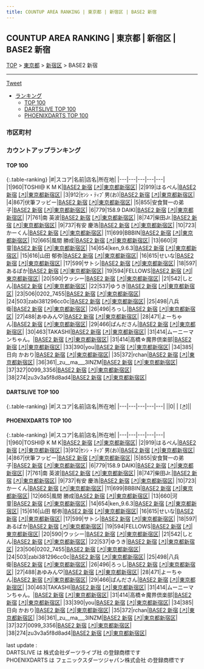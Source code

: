 ```yaml
---
title: COUNTUP AREA RANKING | 東京都 | 新宿区 | BASE2 新宿
---
```

## COUNTUP AREA RANKING | 東京都 | 新宿区 | BASE2 新宿

[TOP](/darts/rank/) > [東京都](/darts/rank/東京都/) > [新宿区](/darts/rank/東京都/新宿区/) > BASE2 新宿

___

<a href="https://twitter.com/share?ref_src=twsrc%5Etfw" data-text="COUNTUP AREA RANKING | 東京都新宿区BASE2 新宿" class="twitter-share-button" data-hashtags="DARTSLIVE,PHOENIXDARTS,darts,ダーツ" data-show-count="false">Tweet</a>

* [ランキング](#カウントアップランキング)
    * [TOP 100](#top-100)
    * [DARTSLIVE TOP 100](#dartslive-top-100)
    * [PHOENIXDARTS TOP 100](#phoenixdarts-top-100)

### 市区町村

<ul>

</ul>

### カウントアップランキング

#### TOP 100



{:.table-ranking}
|#|スコア|名前|店名|所在地|
|---|---|---|---|---|
|1|960|<span class="rank-name-pd">TOSHI@ K M K</span>|<a href="/darts/rank/shops/92488.html">BASE2 新宿</a> <a href="https://vs.phoenixdarts.com/jp/shop/shopDetailInfo/s_92488?s_seq=92488">[↗]</a>|<a href="/darts/rank/東京都/新宿区">東京都新宿区</a>|
|2|919|<span class="rank-name-pd">はるぺん</span>|<a href="/darts/rank/shops/92488.html">BASE2 新宿</a> <a href="https://vs.phoenixdarts.com/jp/shop/shopDetailInfo/s_92488?s_seq=92488">[↗]</a>|<a href="/darts/rank/東京都/新宿区">東京都新宿区</a>|
|3|912|<span class="rank-name-pd">ｾﾝｼ・ﾃｨﾌﾞ男(お)</span>|<a href="/darts/rank/shops/92488.html">BASE2 新宿</a> <a href="https://vs.phoenixdarts.com/jp/shop/shopDetailInfo/s_92488?s_seq=92488">[↗]</a>|<a href="/darts/rank/東京都/新宿区">東京都新宿区</a>|
|4|867|<span class="rank-name-pd">伏筆フッビー</span>|<a href="/darts/rank/shops/92488.html">BASE2 新宿</a> <a href="https://vs.phoenixdarts.com/jp/shop/shopDetailInfo/s_92488?s_seq=92488">[↗]</a>|<a href="/darts/rank/東京都/新宿区">東京都新宿区</a>|
|5|855|<span class="rank-name-pd">安食賢一の弟子</span>|<a href="/darts/rank/shops/92488.html">BASE2 新宿</a> <a href="https://vs.phoenixdarts.com/jp/shop/shopDetailInfo/s_92488?s_seq=92488">[↗]</a>|<a href="/darts/rank/東京都/新宿区">東京都新宿区</a>|
|6|779|<span class="rank-name-pd">158.9 DAIKI</span>|<a href="/darts/rank/shops/92488.html">BASE2 新宿</a> <a href="https://vs.phoenixdarts.com/jp/shop/shopDetailInfo/s_92488?s_seq=92488">[↗]</a>|<a href="/darts/rank/東京都/新宿区">東京都新宿区</a>|
|7|761|<span class="rank-name-pd"><span class="pro-icon-pd"></span>南 英波</span>|<a href="/darts/rank/shops/92488.html">BASE2 新宿</a> <a href="https://vs.phoenixdarts.com/jp/shop/shopDetailInfo/s_92488?s_seq=92488">[↗]</a>|<a href="/darts/rank/東京都/新宿区">東京都新宿区</a>|
|8|747|<span class="rank-name-pd">柴田Jr.</span>|<a href="/darts/rank/shops/92488.html">BASE2 新宿</a> <a href="https://vs.phoenixdarts.com/jp/shop/shopDetailInfo/s_92488?s_seq=92488">[↗]</a>|<a href="/darts/rank/東京都/新宿区">東京都新宿区</a>|
|9|737|<span class="rank-name-pd"><span class="pro-icon-pd"></span>有安 慶浩</span>|<a href="/darts/rank/shops/92488.html">BASE2 新宿</a> <a href="https://vs.phoenixdarts.com/jp/shop/shopDetailInfo/s_92488?s_seq=92488">[↗]</a>|<a href="/darts/rank/東京都/新宿区">東京都新宿区</a>|
|10|723|<span class="rank-name-pd">かーくん</span>|<a href="/darts/rank/shops/92488.html">BASE2 新宿</a> <a href="https://vs.phoenixdarts.com/jp/shop/shopDetailInfo/s_92488?s_seq=92488">[↗]</a>|<a href="/darts/rank/東京都/新宿区">東京都新宿区</a>|
|11|699|<span class="rank-name-pd">BBBIN</span>|<a href="/darts/rank/shops/92488.html">BASE2 新宿</a> <a href="https://vs.phoenixdarts.com/jp/shop/shopDetailInfo/s_92488?s_seq=92488">[↗]</a>|<a href="/darts/rank/東京都/新宿区">東京都新宿区</a>|
|12|665|<span class="rank-name-pd"><span class="pro-icon-pd"></span>風間 勝成</span>|<a href="/darts/rank/shops/92488.html">BASE2 新宿</a> <a href="https://vs.phoenixdarts.com/jp/shop/shopDetailInfo/s_92488?s_seq=92488">[↗]</a>|<a href="/darts/rank/東京都/新宿区">東京都新宿区</a>|
|13|660|<span class="rank-name-pd">河童</span>|<a href="/darts/rank/shops/92488.html">BASE2 新宿</a> <a href="https://vs.phoenixdarts.com/jp/shop/shopDetailInfo/s_92488?s_seq=92488">[↗]</a>|<a href="/darts/rank/東京都/新宿区">東京都新宿区</a>|
|14|654|<span class="rank-name-pd">ken_9.6.3</span>|<a href="/darts/rank/shops/92488.html">BASE2 新宿</a> <a href="https://vs.phoenixdarts.com/jp/shop/shopDetailInfo/s_92488?s_seq=92488">[↗]</a>|<a href="/darts/rank/東京都/新宿区">東京都新宿区</a>|
|15|616|<span class="rank-name-pd">山田 郁弥</span>|<a href="/darts/rank/shops/92488.html">BASE2 新宿</a> <a href="https://vs.phoenixdarts.com/jp/shop/shopDetailInfo/s_92488?s_seq=92488">[↗]</a>|<a href="/darts/rank/東京都/新宿区">東京都新宿区</a>|
|16|615|<span class="rank-name-pd">せいな</span>|<a href="/darts/rank/shops/92488.html">BASE2 新宿</a> <a href="https://vs.phoenixdarts.com/jp/shop/shopDetailInfo/s_92488?s_seq=92488">[↗]</a>|<a href="/darts/rank/東京都/新宿区">東京都新宿区</a>|
|17|599|<span class="rank-name-pd">サトシ</span>|<a href="/darts/rank/shops/92488.html">BASE2 新宿</a> <a href="https://vs.phoenixdarts.com/jp/shop/shopDetailInfo/s_92488?s_seq=92488">[↗]</a>|<a href="/darts/rank/東京都/新宿区">東京都新宿区</a>|
|18|597|<span class="rank-name-pd">あるぱか</span>|<a href="/darts/rank/shops/92488.html">BASE2 新宿</a> <a href="https://vs.phoenixdarts.com/jp/shop/shopDetailInfo/s_92488?s_seq=92488">[↗]</a>|<a href="/darts/rank/東京都/新宿区">東京都新宿区</a>|
|19|594|<span class="rank-name-pd">FELLOWS</span>|<a href="/darts/rank/shops/92488.html">BASE2 新宿</a> <a href="https://vs.phoenixdarts.com/jp/shop/shopDetailInfo/s_92488?s_seq=92488">[↗]</a>|<a href="/darts/rank/東京都/新宿区">東京都新宿区</a>|
|20|590|<span class="rank-name-pd">ウッシー</span>|<a href="/darts/rank/shops/92488.html">BASE2 新宿</a> <a href="https://vs.phoenixdarts.com/jp/shop/shopDetailInfo/s_92488?s_seq=92488">[↗]</a>|<a href="/darts/rank/東京都/新宿区">東京都新宿区</a>|
|21|542|<span class="rank-name-pd">しとん</span>|<a href="/darts/rank/shops/92488.html">BASE2 新宿</a> <a href="https://vs.phoenixdarts.com/jp/shop/shopDetailInfo/s_92488?s_seq=92488">[↗]</a>|<a href="/darts/rank/東京都/新宿区">東京都新宿区</a>|
|22|537|<span class="rank-name-pd">ゆうき</span>|<a href="/darts/rank/shops/92488.html">BASE2 新宿</a> <a href="https://vs.phoenixdarts.com/jp/shop/shopDetailInfo/s_92488?s_seq=92488">[↗]</a>|<a href="/darts/rank/東京都/新宿区">東京都新宿区</a>|
|23|506|<span class="rank-name-pd">0202_7455</span>|<a href="/darts/rank/shops/92488.html">BASE2 新宿</a> <a href="https://vs.phoenixdarts.com/jp/shop/shopDetailInfo/s_92488?s_seq=92488">[↗]</a>|<a href="/darts/rank/東京都/新宿区">東京都新宿区</a>|
|24|503|<span class="rank-name-pd">zabi381296cc0c</span>|<a href="/darts/rank/shops/92488.html">BASE2 新宿</a> <a href="https://vs.phoenixdarts.com/jp/shop/shopDetailInfo/s_92488?s_seq=92488">[↗]</a>|<a href="/darts/rank/東京都/新宿区">東京都新宿区</a>|
|25|498|<span class="rank-name-pd">八兵衛</span>|<a href="/darts/rank/shops/92488.html">BASE2 新宿</a> <a href="https://vs.phoenixdarts.com/jp/shop/shopDetailInfo/s_92488?s_seq=92488">[↗]</a>|<a href="/darts/rank/東京都/新宿区">東京都新宿区</a>|
|26|496|<span class="rank-name-pd">ろっし</span>|<a href="/darts/rank/shops/92488.html">BASE2 新宿</a> <a href="https://vs.phoenixdarts.com/jp/shop/shopDetailInfo/s_92488?s_seq=92488">[↗]</a>|<a href="/darts/rank/東京都/新宿区">東京都新宿区</a>|
|27|488|<span class="rank-name-pd">あゆみん♡</span>|<a href="/darts/rank/shops/92488.html">BASE2 新宿</a> <a href="https://vs.phoenixdarts.com/jp/shop/shopDetailInfo/s_92488?s_seq=92488">[↗]</a>|<a href="/darts/rank/東京都/新宿区">東京都新宿区</a>|
|28|471|<span class="rank-name-pd">よーちゃん</span>|<a href="/darts/rank/shops/92488.html">BASE2 新宿</a> <a href="https://vs.phoenixdarts.com/jp/shop/shopDetailInfo/s_92488?s_seq=92488">[↗]</a>|<a href="/darts/rank/東京都/新宿区">東京都新宿区</a>|
|29|466|<span class="rank-name-pd">ぱんださん</span>|<a href="/darts/rank/shops/92488.html">BASE2 新宿</a> <a href="https://vs.phoenixdarts.com/jp/shop/shopDetailInfo/s_92488?s_seq=92488">[↗]</a>|<a href="/darts/rank/東京都/新宿区">東京都新宿区</a>|
|30|463|<span class="rank-name-pd">TAKASHI</span>|<a href="/darts/rank/shops/92488.html">BASE2 新宿</a> <a href="https://vs.phoenixdarts.com/jp/shop/shopDetailInfo/s_92488?s_seq=92488">[↗]</a>|<a href="/darts/rank/東京都/新宿区">東京都新宿区</a>|
|31|414|<span class="rank-name-pd">ムーニーマンちゃん。</span>|<a href="/darts/rank/shops/92488.html">BASE2 新宿</a> <a href="https://vs.phoenixdarts.com/jp/shop/shopDetailInfo/s_92488?s_seq=92488">[↗]</a>|<a href="/darts/rank/東京都/新宿区">東京都新宿区</a>|
|31|414|<span class="rank-name-pd">高橋☆魔界倶楽部</span>|<a href="/darts/rank/shops/92488.html">BASE2 新宿</a> <a href="https://vs.phoenixdarts.com/jp/shop/shopDetailInfo/s_92488?s_seq=92488">[↗]</a>|<a href="/darts/rank/東京都/新宿区">東京都新宿区</a>|
|33|390|<span class="rank-name-pd">you</span>|<a href="/darts/rank/shops/92488.html">BASE2 新宿</a> <a href="https://vs.phoenixdarts.com/jp/shop/shopDetailInfo/s_92488?s_seq=92488">[↗]</a>|<a href="/darts/rank/東京都/新宿区">東京都新宿区</a>|
|34|385|<span class="rank-name-pd">日向 かおり</span>|<a href="/darts/rank/shops/92488.html">BASE2 新宿</a> <a href="https://vs.phoenixdarts.com/jp/shop/shopDetailInfo/s_92488?s_seq=92488">[↗]</a>|<a href="/darts/rank/東京都/新宿区">東京都新宿区</a>|
|35|372|<span class="rank-name-pd">rchan</span>|<a href="/darts/rank/shops/92488.html">BASE2 新宿</a> <a href="https://vs.phoenixdarts.com/jp/shop/shopDetailInfo/s_92488?s_seq=92488">[↗]</a>|<a href="/darts/rank/東京都/新宿区">東京都新宿区</a>|
|36|361|<span class="rank-name-pd">_zu__ma___3INZM</span>|<a href="/darts/rank/shops/92488.html">BASE2 新宿</a> <a href="https://vs.phoenixdarts.com/jp/shop/shopDetailInfo/s_92488?s_seq=92488">[↗]</a>|<a href="/darts/rank/東京都/新宿区">東京都新宿区</a>|
|37|327|<span class="rank-name-pd">0099_3356</span>|<a href="/darts/rank/shops/92488.html">BASE2 新宿</a> <a href="https://vs.phoenixdarts.com/jp/shop/shopDetailInfo/s_92488?s_seq=92488">[↗]</a>|<a href="/darts/rank/東京都/新宿区">東京都新宿区</a>|
|38|274|<span class="rank-name-pd">zu3v3a5f8d8ad4</span>|<a href="/darts/rank/shops/92488.html">BASE2 新宿</a> <a href="https://vs.phoenixdarts.com/jp/shop/shopDetailInfo/s_92488?s_seq=92488">[↗]</a>|<a href="/darts/rank/東京都/新宿区">東京都新宿区</a>|


#### DARTSLIVE TOP 100



{:.table-ranking}
|#|スコア|名前|店名|所在地|
|---|---|---|---|---|
||0|<span class="rank-name-dl"> </span>|<a href="/darts/rank/shops/.html"></a> <a href="">[↗]</a>|<a href="/darts/rank//"></a>|


#### PHOENIXDARTS TOP 100



{:.table-ranking}
|#|スコア|名前|店名|所在地|
|---|---|---|---|---|
|1|960|<span class="rank-name-pd">TOSHI@ K M K</span>|<a href="/darts/rank/shops/92488.html">BASE2 新宿</a> <a href="https://vs.phoenixdarts.com/jp/shop/shopDetailInfo/s_92488?s_seq=92488">[↗]</a>|<a href="/darts/rank/東京都/新宿区">東京都新宿区</a>|
|2|919|<span class="rank-name-pd">はるぺん</span>|<a href="/darts/rank/shops/92488.html">BASE2 新宿</a> <a href="https://vs.phoenixdarts.com/jp/shop/shopDetailInfo/s_92488?s_seq=92488">[↗]</a>|<a href="/darts/rank/東京都/新宿区">東京都新宿区</a>|
|3|912|<span class="rank-name-pd">ｾﾝｼ・ﾃｨﾌﾞ男(お)</span>|<a href="/darts/rank/shops/92488.html">BASE2 新宿</a> <a href="https://vs.phoenixdarts.com/jp/shop/shopDetailInfo/s_92488?s_seq=92488">[↗]</a>|<a href="/darts/rank/東京都/新宿区">東京都新宿区</a>|
|4|867|<span class="rank-name-pd">伏筆フッビー</span>|<a href="/darts/rank/shops/92488.html">BASE2 新宿</a> <a href="https://vs.phoenixdarts.com/jp/shop/shopDetailInfo/s_92488?s_seq=92488">[↗]</a>|<a href="/darts/rank/東京都/新宿区">東京都新宿区</a>|
|5|855|<span class="rank-name-pd">安食賢一の弟子</span>|<a href="/darts/rank/shops/92488.html">BASE2 新宿</a> <a href="https://vs.phoenixdarts.com/jp/shop/shopDetailInfo/s_92488?s_seq=92488">[↗]</a>|<a href="/darts/rank/東京都/新宿区">東京都新宿区</a>|
|6|779|<span class="rank-name-pd">158.9 DAIKI</span>|<a href="/darts/rank/shops/92488.html">BASE2 新宿</a> <a href="https://vs.phoenixdarts.com/jp/shop/shopDetailInfo/s_92488?s_seq=92488">[↗]</a>|<a href="/darts/rank/東京都/新宿区">東京都新宿区</a>|
|7|761|<span class="rank-name-pd"><span class="pro-icon-pd"></span>南 英波</span>|<a href="/darts/rank/shops/92488.html">BASE2 新宿</a> <a href="https://vs.phoenixdarts.com/jp/shop/shopDetailInfo/s_92488?s_seq=92488">[↗]</a>|<a href="/darts/rank/東京都/新宿区">東京都新宿区</a>|
|8|747|<span class="rank-name-pd">柴田Jr.</span>|<a href="/darts/rank/shops/92488.html">BASE2 新宿</a> <a href="https://vs.phoenixdarts.com/jp/shop/shopDetailInfo/s_92488?s_seq=92488">[↗]</a>|<a href="/darts/rank/東京都/新宿区">東京都新宿区</a>|
|9|737|<span class="rank-name-pd"><span class="pro-icon-pd"></span>有安 慶浩</span>|<a href="/darts/rank/shops/92488.html">BASE2 新宿</a> <a href="https://vs.phoenixdarts.com/jp/shop/shopDetailInfo/s_92488?s_seq=92488">[↗]</a>|<a href="/darts/rank/東京都/新宿区">東京都新宿区</a>|
|10|723|<span class="rank-name-pd">かーくん</span>|<a href="/darts/rank/shops/92488.html">BASE2 新宿</a> <a href="https://vs.phoenixdarts.com/jp/shop/shopDetailInfo/s_92488?s_seq=92488">[↗]</a>|<a href="/darts/rank/東京都/新宿区">東京都新宿区</a>|
|11|699|<span class="rank-name-pd">BBBIN</span>|<a href="/darts/rank/shops/92488.html">BASE2 新宿</a> <a href="https://vs.phoenixdarts.com/jp/shop/shopDetailInfo/s_92488?s_seq=92488">[↗]</a>|<a href="/darts/rank/東京都/新宿区">東京都新宿区</a>|
|12|665|<span class="rank-name-pd"><span class="pro-icon-pd"></span>風間 勝成</span>|<a href="/darts/rank/shops/92488.html">BASE2 新宿</a> <a href="https://vs.phoenixdarts.com/jp/shop/shopDetailInfo/s_92488?s_seq=92488">[↗]</a>|<a href="/darts/rank/東京都/新宿区">東京都新宿区</a>|
|13|660|<span class="rank-name-pd">河童</span>|<a href="/darts/rank/shops/92488.html">BASE2 新宿</a> <a href="https://vs.phoenixdarts.com/jp/shop/shopDetailInfo/s_92488?s_seq=92488">[↗]</a>|<a href="/darts/rank/東京都/新宿区">東京都新宿区</a>|
|14|654|<span class="rank-name-pd">ken_9.6.3</span>|<a href="/darts/rank/shops/92488.html">BASE2 新宿</a> <a href="https://vs.phoenixdarts.com/jp/shop/shopDetailInfo/s_92488?s_seq=92488">[↗]</a>|<a href="/darts/rank/東京都/新宿区">東京都新宿区</a>|
|15|616|<span class="rank-name-pd">山田 郁弥</span>|<a href="/darts/rank/shops/92488.html">BASE2 新宿</a> <a href="https://vs.phoenixdarts.com/jp/shop/shopDetailInfo/s_92488?s_seq=92488">[↗]</a>|<a href="/darts/rank/東京都/新宿区">東京都新宿区</a>|
|16|615|<span class="rank-name-pd">せいな</span>|<a href="/darts/rank/shops/92488.html">BASE2 新宿</a> <a href="https://vs.phoenixdarts.com/jp/shop/shopDetailInfo/s_92488?s_seq=92488">[↗]</a>|<a href="/darts/rank/東京都/新宿区">東京都新宿区</a>|
|17|599|<span class="rank-name-pd">サトシ</span>|<a href="/darts/rank/shops/92488.html">BASE2 新宿</a> <a href="https://vs.phoenixdarts.com/jp/shop/shopDetailInfo/s_92488?s_seq=92488">[↗]</a>|<a href="/darts/rank/東京都/新宿区">東京都新宿区</a>|
|18|597|<span class="rank-name-pd">あるぱか</span>|<a href="/darts/rank/shops/92488.html">BASE2 新宿</a> <a href="https://vs.phoenixdarts.com/jp/shop/shopDetailInfo/s_92488?s_seq=92488">[↗]</a>|<a href="/darts/rank/東京都/新宿区">東京都新宿区</a>|
|19|594|<span class="rank-name-pd">FELLOWS</span>|<a href="/darts/rank/shops/92488.html">BASE2 新宿</a> <a href="https://vs.phoenixdarts.com/jp/shop/shopDetailInfo/s_92488?s_seq=92488">[↗]</a>|<a href="/darts/rank/東京都/新宿区">東京都新宿区</a>|
|20|590|<span class="rank-name-pd">ウッシー</span>|<a href="/darts/rank/shops/92488.html">BASE2 新宿</a> <a href="https://vs.phoenixdarts.com/jp/shop/shopDetailInfo/s_92488?s_seq=92488">[↗]</a>|<a href="/darts/rank/東京都/新宿区">東京都新宿区</a>|
|21|542|<span class="rank-name-pd">しとん</span>|<a href="/darts/rank/shops/92488.html">BASE2 新宿</a> <a href="https://vs.phoenixdarts.com/jp/shop/shopDetailInfo/s_92488?s_seq=92488">[↗]</a>|<a href="/darts/rank/東京都/新宿区">東京都新宿区</a>|
|22|537|<span class="rank-name-pd">ゆうき</span>|<a href="/darts/rank/shops/92488.html">BASE2 新宿</a> <a href="https://vs.phoenixdarts.com/jp/shop/shopDetailInfo/s_92488?s_seq=92488">[↗]</a>|<a href="/darts/rank/東京都/新宿区">東京都新宿区</a>|
|23|506|<span class="rank-name-pd">0202_7455</span>|<a href="/darts/rank/shops/92488.html">BASE2 新宿</a> <a href="https://vs.phoenixdarts.com/jp/shop/shopDetailInfo/s_92488?s_seq=92488">[↗]</a>|<a href="/darts/rank/東京都/新宿区">東京都新宿区</a>|
|24|503|<span class="rank-name-pd">zabi381296cc0c</span>|<a href="/darts/rank/shops/92488.html">BASE2 新宿</a> <a href="https://vs.phoenixdarts.com/jp/shop/shopDetailInfo/s_92488?s_seq=92488">[↗]</a>|<a href="/darts/rank/東京都/新宿区">東京都新宿区</a>|
|25|498|<span class="rank-name-pd">八兵衛</span>|<a href="/darts/rank/shops/92488.html">BASE2 新宿</a> <a href="https://vs.phoenixdarts.com/jp/shop/shopDetailInfo/s_92488?s_seq=92488">[↗]</a>|<a href="/darts/rank/東京都/新宿区">東京都新宿区</a>|
|26|496|<span class="rank-name-pd">ろっし</span>|<a href="/darts/rank/shops/92488.html">BASE2 新宿</a> <a href="https://vs.phoenixdarts.com/jp/shop/shopDetailInfo/s_92488?s_seq=92488">[↗]</a>|<a href="/darts/rank/東京都/新宿区">東京都新宿区</a>|
|27|488|<span class="rank-name-pd">あゆみん♡</span>|<a href="/darts/rank/shops/92488.html">BASE2 新宿</a> <a href="https://vs.phoenixdarts.com/jp/shop/shopDetailInfo/s_92488?s_seq=92488">[↗]</a>|<a href="/darts/rank/東京都/新宿区">東京都新宿区</a>|
|28|471|<span class="rank-name-pd">よーちゃん</span>|<a href="/darts/rank/shops/92488.html">BASE2 新宿</a> <a href="https://vs.phoenixdarts.com/jp/shop/shopDetailInfo/s_92488?s_seq=92488">[↗]</a>|<a href="/darts/rank/東京都/新宿区">東京都新宿区</a>|
|29|466|<span class="rank-name-pd">ぱんださん</span>|<a href="/darts/rank/shops/92488.html">BASE2 新宿</a> <a href="https://vs.phoenixdarts.com/jp/shop/shopDetailInfo/s_92488?s_seq=92488">[↗]</a>|<a href="/darts/rank/東京都/新宿区">東京都新宿区</a>|
|30|463|<span class="rank-name-pd">TAKASHI</span>|<a href="/darts/rank/shops/92488.html">BASE2 新宿</a> <a href="https://vs.phoenixdarts.com/jp/shop/shopDetailInfo/s_92488?s_seq=92488">[↗]</a>|<a href="/darts/rank/東京都/新宿区">東京都新宿区</a>|
|31|414|<span class="rank-name-pd">ムーニーマンちゃん。</span>|<a href="/darts/rank/shops/92488.html">BASE2 新宿</a> <a href="https://vs.phoenixdarts.com/jp/shop/shopDetailInfo/s_92488?s_seq=92488">[↗]</a>|<a href="/darts/rank/東京都/新宿区">東京都新宿区</a>|
|31|414|<span class="rank-name-pd">高橋☆魔界倶楽部</span>|<a href="/darts/rank/shops/92488.html">BASE2 新宿</a> <a href="https://vs.phoenixdarts.com/jp/shop/shopDetailInfo/s_92488?s_seq=92488">[↗]</a>|<a href="/darts/rank/東京都/新宿区">東京都新宿区</a>|
|33|390|<span class="rank-name-pd">you</span>|<a href="/darts/rank/shops/92488.html">BASE2 新宿</a> <a href="https://vs.phoenixdarts.com/jp/shop/shopDetailInfo/s_92488?s_seq=92488">[↗]</a>|<a href="/darts/rank/東京都/新宿区">東京都新宿区</a>|
|34|385|<span class="rank-name-pd">日向 かおり</span>|<a href="/darts/rank/shops/92488.html">BASE2 新宿</a> <a href="https://vs.phoenixdarts.com/jp/shop/shopDetailInfo/s_92488?s_seq=92488">[↗]</a>|<a href="/darts/rank/東京都/新宿区">東京都新宿区</a>|
|35|372|<span class="rank-name-pd">rchan</span>|<a href="/darts/rank/shops/92488.html">BASE2 新宿</a> <a href="https://vs.phoenixdarts.com/jp/shop/shopDetailInfo/s_92488?s_seq=92488">[↗]</a>|<a href="/darts/rank/東京都/新宿区">東京都新宿区</a>|
|36|361|<span class="rank-name-pd">_zu__ma___3INZM</span>|<a href="/darts/rank/shops/92488.html">BASE2 新宿</a> <a href="https://vs.phoenixdarts.com/jp/shop/shopDetailInfo/s_92488?s_seq=92488">[↗]</a>|<a href="/darts/rank/東京都/新宿区">東京都新宿区</a>|
|37|327|<span class="rank-name-pd">0099_3356</span>|<a href="/darts/rank/shops/92488.html">BASE2 新宿</a> <a href="https://vs.phoenixdarts.com/jp/shop/shopDetailInfo/s_92488?s_seq=92488">[↗]</a>|<a href="/darts/rank/東京都/新宿区">東京都新宿区</a>|
|38|274|<span class="rank-name-pd">zu3v3a5f8d8ad4</span>|<a href="/darts/rank/shops/92488.html">BASE2 新宿</a> <a href="https://vs.phoenixdarts.com/jp/shop/shopDetailInfo/s_92488?s_seq=92488">[↗]</a>|<a href="/darts/rank/東京都/新宿区">東京都新宿区</a>|


<div class="footer border-top border-gray-light mt-5 pt-3 text-right text-gray">
    last update : <span style="font-weight: italic" id="foot_last_modified"></span><br />
    DARTSLIVE は 株式会社ダーツライブ社 の登録商標です<br />
    PHOENIXDARTS は フェニックスダーツジャパン株式会社 の登録商標です<br />
</div>

<script src="https://cdnjs.cloudflare.com/ajax/libs/jquery.tablesorter/2.31.3/js/jquery.tablesorter.min.js" integrity="sha512-qzgd5cYSZcosqpzpn7zF2ZId8f/8CHmFKZ8j7mU4OUXTNRd5g+ZHBPsgKEwoqxCtdQvExE5LprwwPAgoicguNg==" crossorigin="anonymous" referrerpolicy="no-referrer"></script>
<link rel="stylesheet" href="https://cdnjs.cloudflare.com/ajax/libs/jquery.tablesorter/2.31.3/css/theme.default.min.css" integrity="sha512-wghhOJkjQX0Lh3NSWvNKeZ0ZpNn+SPVXX1Qyc9OCaogADktxrBiBdKGDoqVUOyhStvMBmJQ8ZdMHiR3wuEq8+w==" crossorigin="anonymous" referrerpolicy="no-referrer" />
<script>
$(function() {
    $(".table-ranking").tablesorter({sortList:[[0, 0]]});
    $("#foot_last_modified").text(formatDate(new Date(document.lastModified), 'yyyy-MM-dd HH:mm:ss'));
});
</script>

<script async src="https://platform.twitter.com/widgets.js" charset="utf-8"></script>